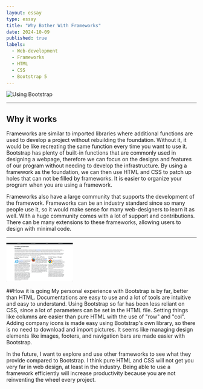 ```yaml
---
layout: essay
type: essay
title: "Why Bother With Frameworks"
date: 2024-10-09
published: true
labels:
  - Web-development
  - Frameworks
  - HTML
  - CSS
  - Bootstrap 5
---
```

<img src="img/islandsnow.png" alt="Using Bootstrap">

<hr>

## Why it works
Frameworks are similar to imported libraries where additional functions are used to develop a project without rebuilding the foundation. Without it, it would be like recreating the same function every time you want to use it. Bootstrap has plenty of built-in functions that are commonly used in designing a webpage, therefore we can focus on the designs and features of our program without needing to develop the infrastructure. By using a framework as the foundation, we can then use HTML and CSS to patch up holes that can not be filled by frameworks. It is easier to organize your program when you are using a framework.

Frameworks also have a large community that supports the development of the framework. Frameworks can be an industry standard since so many people use it, so it would make sense for many web-designers to learn it as well. With a huge community comes with a lot of support and contributions. There can be many extensions to these frameworks, allowing users to design with minimal code. 

<hr>

<img src="img/browserhistory.png" alt="Without UI Frameworks" style="width:35%;height:35%;">

##How it is going
My personal experience with Bootstrap is by far, better than HTML. Documentations are easy to use and a lot of tools are intuitive and easy to understand. Using Bootstrap so far has been less reliant on CSS, since a lot of parameters can be set in the HTML file. Setting things like columns are easier than pure HTML with the use of "row" and "col". Adding company icons is made easy using Bootstrap's own library, so there is no need to download and import pictures. It seems like managing design elements like images, footers, and navigation bars are made easier with Bootstrap. 

In the future, I want to explore and use other frameworks to see what they provide compared to Bootstrap. I think pure HTML and CSS will not get you very far in web design, at least in the industry. Being able to use a framework efficiently will increase productivity because you are not reinventing the wheel every project. 

